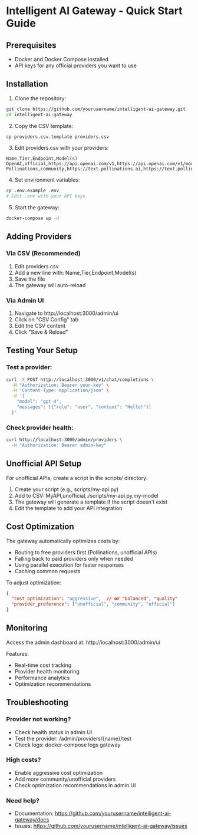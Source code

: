 # Intelligent AI Gateway - Quick Start Guide

## Prerequisites
- Docker and Docker Compose installed
- API keys for any official providers you want to use

## Installation

1. Clone the repository:
```bash
git clone https://github.com/yourusername/intelligent-ai-gateway.git
cd intelligent-ai-gateway
```

2. Copy the CSV template:
```bash
cp providers.csv.template providers.csv
```

3. Edit providers.csv with your providers:
```csv
Name,Tier,Endpoint,Model(s)
OpenAI,official,https://api.openai.com/v1,https://api.openai.com/v1/models
Pollinations,community,https://text.pollinations.ai,https://text.pollinations.ai/models
```

4. Set environment variables:
```bash
cp .env.example .env
# Edit .env with your API keys
```

5. Start the gateway:
```bash
docker-compose up -d
```

## Adding Providers

### Via CSV (Recommended)

1. Edit providers.csv
2. Add a new line with: Name,Tier,Endpoint,Model(s)
3. Save the file
4. The gateway will auto-reload

### Via Admin UI

1. Navigate to http://localhost:3000/admin/ui
2. Click on "CSV Config" tab
3. Edit the CSV content
4. Click "Save & Reload"

## Testing Your Setup

### Test a provider:
```bash
curl -X POST http://localhost:3000/v1/chat/completions \
  -H "Authorization: Bearer your-key" \
  -H "Content-Type: application/json" \
  -d '{
    "model": "gpt-4",
    "messages": [{"role": "user", "content": "Hello!"}]
  }'
```

### Check provider health:
```bash
curl http://localhost:3000/admin/providers \
  -H "Authorization: Bearer admin-key"
```

## Unofficial API Setup

For unofficial APIs, create a script in the scripts/ directory:

1. Create your script (e.g., scripts/my-api.py)
2. Add to CSV: MyAPI,unofficial,./scripts/my-api.py,my-model
3. The gateway will generate a template if the script doesn't exist
4. Edit the template to add your API integration

## Cost Optimization

The gateway automatically optimizes costs by:

- Routing to free providers first (Pollinations, unofficial APIs)
- Falling back to paid providers only when needed
- Using parallel execution for faster responses
- Caching common requests

To adjust optimization:
```json
{
  "cost_optimization": "aggressive",  // or "balanced", "quality"
  "provider_preference": ["unofficial", "community", "official"]
}
```

## Monitoring

Access the admin dashboard at: http://localhost:3000/admin/ui

Features:

- Real-time cost tracking
- Provider health monitoring
- Performance analytics
- Optimization recommendations

## Troubleshooting

### Provider not working?

- Check health status in admin UI
- Test the provider: /admin/providers/{name}/test
- Check logs: docker-compose logs gateway

### High costs?

- Enable aggressive cost optimization
- Add more community/unofficial providers
- Check optimization recommendations in admin UI

### Need help?

- Documentation: https://github.com/yourusername/intelligent-ai-gateway/docs
- Issues: https://github.com/yourusername/intelligent-ai-gateway/issues